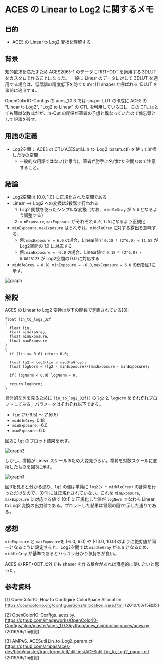 # ACES の Linear to Log2 に関するメモ

## 目的

* ACES の Linear to Log2 変換を理解する

## 背景

知的欲求を満たすため ACES2065-1 のデータに RRT+ODT を適用する 3DLUT をカスタムで作ることになった。
一般に Linear のデータに対して 3DLUT を適用する場合は、低階調の精度低下を防ぐために[1] shaper と呼ばれる 1DLUT を事前に適用する。

OpenColorIO-Configs の aces_1.0.3 では shaper LUT の作成に ACES の "Linear to Log2", "Log2 to Linear" の CTL を利用している[2]。
この CTL はとても簡単な数式だが、In-Out の関係が筆者の予想と異なっていたので備忘録として記事を残す。

## 用語の定義

* Log2空間： ACES の CTL(ACESutil.Lin_to_Log2_param.ctl) を使って変換した後の空間
  * 一般的な用語ではない(と思う)。筆者が勝手に名付けた空間なので注意すること。

## 結論

* Log2空間は [0.0, 1.0] に正規化された空間である
* Linear --> Log2 への変換は2段階で行われる
  1. Log2 関数を使ったシンプルな変換（なお、```middleGray``` が ```0.0``` となるよう調整する）
  2. ```minExposure```, ```maxExposure``` がそれぞれ ```0.0```, ```1.0``` になるよう正規化
* ```minExposure```, ```maxExposure``` はそれぞれ、```middleGrey``` に対する露出を意味する。
  * 例:  ```maxExposure = 6.0``` の場合、Linear値で ```0.18 * (2^6.0) = 11.52``` が Log2空間の 1.0 に対応する
  * 例:  ```minExposure = -6.0``` の場合、Linear値で ```0.18 * (2^6.0) = 0.0028125``` が Log2空間の 0.0 に対応する
* ```middleGrey = 0.18```,  ```minExposure = -6.0```, ```maxExposure = 6.0``` の例を図1に示す。

![graph](./logNorm_with_log_x.png)

## 解説

ACES の Linear to Log2 変換は以下の関数で定義されている[3]。

```ctl
float lin_to_log2_32f
(
  float lin,
  float middleGrey,
  float minExposure,
  float maxExposure
)
{
  if (lin <= 0.0) return 0.0;

  float lg2 = log2(lin / middleGrey);
  float logNorm = (lg2 - minExposure)/(maxExposure - minExposure);

  if( logNorm < 0.0) logNorm = 0;

  return logNorm;
}
```

具体的な例を見るために ```lin_to_log2_32f()``` の ```lg2``` と ```logNorm``` をそれぞれプロットしてみる。パラメータはそれぞれ以下である。

* ```lin```: 2^(-6.5) ～ 2^(6.5)
* ```middleGrey```: 0.18
* ```minExposure```: -6.0
* ```maxExposure```: 6.0

図2に ```lg2``` のプロット結果を示す。

![graph2](./lg2_with_linear_x.png)

しかし、横軸が Linear スケールのため大変見づらい。横軸を対数スケールに変換したものを図3に示す。

![graph3](./log2_with_log_x.png)

図3を見ると分かる通り、```lg2``` の値は単純に ```log2(x * middleGrey)``` の計算を行っただけなので、[0:1] には正規化されていない。これを ```minExposure```, ```maxExposure``` に対応する値で [0:1] に正規化した値が ```logNorm```
すなわち Linear to Log2 変換の出力値である。プロットした結果は冒頭の図1で示した通りである。

## 感想

```minExposure``` と ```maxExposure```を (-6.0, 6.0) や (-10.0, 10.0) のように絶対値が同一となるように設定すると、Log2空間では ```middleGray``` が ```0.5``` となるため、```middleGray``` が基準であるとハッキリ分かり気持ちが良い。

ACES の RRT+ODT 以外でも shaper を作る機会があれば積極的に使いたいと思った。

## 参考資料

[1] OpenColorIO. How to Configure ColorSpace Allocation. https://opencolorio.org/configurations/allocation_vars.html (2019/06/15確認)

[2] OpenColorIO-Configs. aces.py. https://github.com/imageworks/OpenColorIO-Configs/blob/master/aces_1.0.3/python/aces_ocio/colorspaces/aces.py (2019/06/15確認)

[3] AMPAS. ACESutil.Lin_to_Log2_param.ctl. https://github.com/ampas/aces-dev/blob/master/transforms/ctl/utilities/ACESutil.Lin_to_Log2_param.ctl (2019/06/15確認)